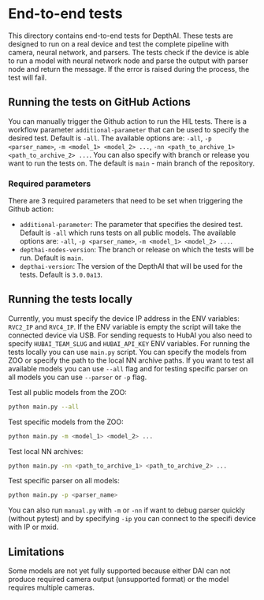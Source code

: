 # End-to-end tests

This directory contains end-to-end tests for DepthAI. These tests are designed to run on a real device and test the complete pipeline with camera, neural network, and parsers.
The tests check if the device is able to run a model with neural network node and parse the output with parser node and return the message. If the error is raised during the process, the test will fail.

## Running the tests on GitHub Actions

You can manually trigger the Github action to run the HIL tests. There is a workflow parameter `additional-parameter` that can be used to specify the desired test. Default is `-all`. The available options are: `-all`, `-p <parser_name>`, `-m <model_1> <model_2> ...`, `-nn <path_to_archive_1> <path_to_archive_2> ...`. You can also specify with branch or release you want to run the tests on. The default is `main` - main branch of the repository.

### Required parameters

There are 3 required parameters that need to be set when triggering the Github action:

- `additional-parameter`: The parameter that specifies the desired test. Default is `-all` which runs tests on all public models. The available options are: `-all`, `-p <parser_name>`, `-m <model_1> <model_2> ...`.
- `depthai-nodes-version`: The branch or release on which the tests will be run. Default is `main`.
- `depthai-version`: The version of the DepthAI that will be used for the tests. Default is `3.0.0a13`.

## Running the tests locally

Currently, you must specify the device IP address in the ENV variables: `RVC2_IP` and `RVC4_IP`. If the ENV variable is empty the script will take the connected device via USB. For sending requests to HubAI you also need to specify `HUBAI_TEAM_SLUG` and `HUBAI_API_KEY` ENV variables.
For running the tests locally you can use `main.py` script. You can specify the models from ZOO or specify the path to the local NN archive paths. If you want to test all available models you can use `--all` flag and for testing specific parser on all models you can use `--parser` or `-p` flag.

Test all public models from the ZOO:

```bash
python main.py --all
```

Test specific models from the ZOO:

```bash
python main.py -m <model_1> <model_2> ...
```

Test local NN archives:

```bash
python main.py -nn <path_to_archive_1> <path_to_archive_2> ...
```

Test specific parser on all models:

```bash
python main.py -p <parser_name>
```

You can also run `manual.py` with `-m` or `-nn` if want to debug parser quickly (without pytest) and by specifying `-ip` you can connect to the specifi device with IP or mxid.

## Limitations

Some models are not yet fully supported because either DAI can not produce required camera output (unsupported format) or the model requires multiple cameras.
